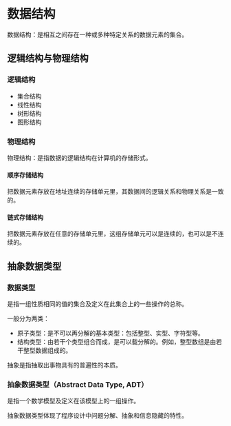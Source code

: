 # 数据结构

数据结构：是相互之间存在一种或多种特定关系的数据元素的集合。

## 逻辑结构与物理结构

### 逻辑结构

* 集合结构
* 线性结构
* 树形结构
* 图形结构

### 物理结构

物理结构：是指数据的逻辑结构在计算机的存储形式。

#### 顺序存储结构

把数据元素存放在地址连续的存储单元里，其数据间的逻辑关系和物理关系是一致的。

#### 链式存储结构

把数据元素存放在任意的存储单元里，这组存储单元可以是连续的，也可以是不连续的。

## 抽象数据类型

### 数据类型

是指一组性质相同的值的集合及定义在此集合上的一些操作的总称。

一般分为两类：

* 原子类型：是不可以再分解的基本类型：包括整型、实型、字符型等。
* 结构类型：由若干个类型组合而成，是可以载分解的。例如，整型数组是由若干整型数据组成的。

抽象是指抽取出事物具有的普遍性的本质。

### 抽象数据类型（Abstract Data Type, ADT）

是指一个数学模型及定义在该模型上的一组操作。

抽象数据类型体现了程序设计中问题分解、抽象和信息隐藏的特性。